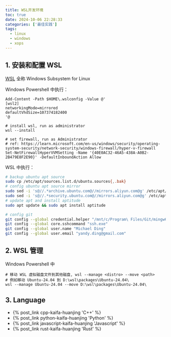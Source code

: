```yaml
---
title: WSL开发环境
toc: true
date: 2024-10-06 22:28:33
categories: ['最佳实践']
tags:
  - linux
  - windows
  - xops
---
```


## 1. 安装和配置 WSL

[WSL](https://learn.microsoft.com/en-us/windows/wsl/about) 全称 Windows Subsystem for Linux

Windows Powershell 中执行：

```pwsh
Add-Content -Path $HOME\.wslconfig -Value @'
[wsl2]
networkingMode=mirrored
defaultVhdSize=107374182400
'@

# install wsl, run as administrator
wsl --install

# set firewall, run as Administrator
# ref: https://learn.microsoft.com/en-us/windows/security/operating-system-security/network-security/windows-firewall/hyper-v-firewall
Set-NetFirewallHyperVVMSetting -Name '{40E0AC32-46A5-438A-A0B2-2B479E8F2E90}' -DefaultInboundAction Allow
```
<!-- more -->

WSL 中执行：

```bash
# backup ubuntu apt source
sudo cp /etc/apt/sources.list.d/ubuntu.sources{,.bak}
# config ubuntu apt source mirror
sudo sed -i 's@//.*archive.ubuntu.com@//mirrors.aliyun.com@g' /etc/apt/sources.list.d/ubuntu.sources
sudo sed -i 's@//.*security.ubuntu.com@//mirrors.aliyun.com@g' /etc/apt/sources.list.d/ubuntu.sources
# update apt and install aptitude
sudo apt update && sudo apt install aptitude

# config git
git config --global credential.helper "/mnt/c/Program\ Files/Git/mingw64/bin/git-credential-manager.exe"
git config --global core.sshcommand "ssh.exe"
git config --global user.name "Michael Ding"
git config --global user.email "yandy.ding@gmail.com"
```


## 2. WSL 管理

Windows Powershell 中

```pwsh
# 移动 WSL 虚拟磁盘文件到其他磁盘, wsl --manage <distro> --move <path>
# 例如移动 Ubuntu-24.04 到 D:\wsl\packages\Ubuntu-24.04\
wsl --manage Ubuntu-24.04 --move D:\wsl\packages\Ubuntu-24.04\
```

## 3. Language

- {% post_link cpp-kaifa-huanjing 'C++' %}
- {% post_link python-kaifa-huanjing 'Python' %}
- {% post_link javascript-kaifa-huanjing 'Javascript' %}
- {% post_link rust-kaifa-huanjing 'Rust' %}
